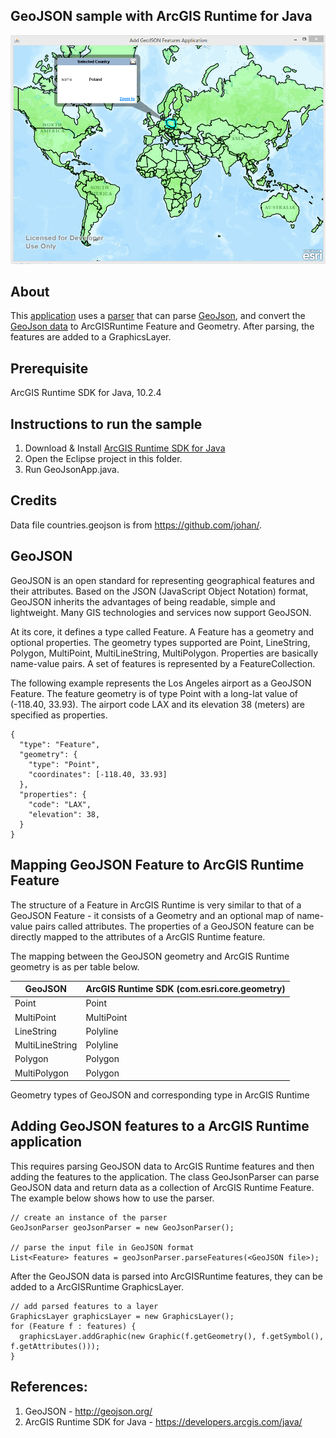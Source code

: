 ## GeoJSON sample with ArcGIS Runtime for Java

![Screenshot](/geojson/screenshot.png?raw=true "Screenshot")

## About

This [application](/geojson/src/GeoJsonApp.java) uses a [parser](/geojson/src/GeoJsonParser.java) that can 
parse [GeoJson](http://geojson.org/), and convert the [GeoJson data](/geojson/countries.geojson) to 
ArcGISRuntime Feature and Geometry. After parsing, the features are added to a GraphicsLayer.

## Prerequisite

ArcGIS Runtime SDK for Java, 10.2.4

## Instructions to run the sample
1. Download & Install [ArcGIS Runtime SDK for Java](https://developers.arcgis.com/java/)
2. Open the Eclipse project in this folder.
3. Run GeoJsonApp.java.

## Credits
Data file countries.geojson is from https://github.com/johan/.

## GeoJSON
GeoJSON is an open standard for representing geographical features and their attributes. Based on the JSON (JavaScript Object Notation) format, GeoJSON inherits the advantages of being readable, simple and lightweight. Many GIS technologies and services now support GeoJSON.

At its core, it defines a type called Feature. A Feature has a geometry and optional properties. The geometry types supported are Point, LineString, Polygon, MultiPoint, MultiLineString, MultiPolygon. Properties are basically name-value pairs. A set of features is represented by a FeatureCollection.

The following example represents the Los Angeles airport as a GeoJSON Feature. The feature geometry is of type Point with a long-lat value of (-118.40, 33.93). The airport code LAX and its elevation 38 (meters) are specified as properties.
```
{ 
  "type": "Feature",
  "geometry": {
    "type": "Point", 
    "coordinates": [-118.40, 33.93]
  },
  "properties": {
    "code": "LAX",
    "elevation": 38,
  }
}
```

## Mapping GeoJSON Feature to ArcGIS Runtime Feature
The structure of a Feature in ArcGIS Runtime is very similar to that of a GeoJSON Feature - it consists of a Geometry and an optional map of name-value pairs called attributes. The properties of a GeoJSON feature can be directly mapped to the attributes of a ArcGIS Runtime feature. 

The mapping between the GeoJSON geometry and ArcGIS Runtime geometry is as per table below.

GeoJSON         | ArcGIS Runtime SDK (com.esri.core.geometry)
-------         | ------------------        
Point           | Point
MultiPoint      | MultiPoint
LineString      | Polyline
MultiLineString | Polyline
Polygon         | Polygon
MultiPolygon    | Polygon
  
Geometry types of GeoJSON and corresponding type in ArcGIS Runtime

## Adding GeoJSON features to a ArcGIS Runtime application
This requires parsing GeoJSON data to ArcGIS Runtime features and then adding the features to the application. 
The class GeoJsonParser can parse GeoJSON data and return data as a collection of ArcGIS Runtime Feature. The example below shows how to use the parser.

```
// create an instance of the parser
GeoJsonParser geoJsonParser = new GeoJsonParser();

// parse the input file in GeoJSON format
List<Feature> features = geoJsonParser.parseFeatures(<GeoJSON file>);
```

After the GeoJSON data is parsed into ArcGISRuntime features, they can be added to a ArcGISRuntime GraphicsLayer.

```
// add parsed features to a layer
GraphicsLayer graphicsLayer = new GraphicsLayer();
for (Feature f : features) {
  graphicsLayer.addGraphic(new Graphic(f.getGeometry(), f.getSymbol(), f.getAttributes()));
}
```

## References:
1. GeoJSON - http://geojson.org/
2. ArcGIS Runtime SDK for Java - https://developers.arcgis.com/java/


